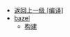 - [返回上一级 [编译]](/编程语言/c++语言/编译/)
- [bazel](/编程语言/c++语言/编译/bazel/)
  - [构建](/编程语言/c++语言/编译/bazel/构建.md)

